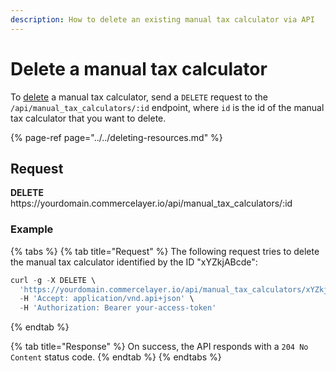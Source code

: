 ```yaml
---
description: How to delete an existing manual tax calculator via API
---
```


# Delete a manual tax calculator

To <a href="https://docs.commercelayer.io/developers/deleting-resources" target="_blank">delete</a> a manual tax calculator, send a `DELETE` request to the `/api/manual_tax_calculators/:id` endpoint, where `id` is the id of the manual tax calculator that you want to delete.

{% page-ref page="../../deleting-resources.md" %}

## Request

**DELETE** https://<i></i>yourdomain.commercelayer.io/api/manual_tax_calculators/:id

### Example

{% tabs %}
{% tab title="Request" %}
The following request tries to delete the manual tax calculator identified by the ID "xYZkjABcde":

```javascript
curl -g -X DELETE \
  'https://yourdomain.commercelayer.io/api/manual_tax_calculators/xYZkjABcde' \
  -H 'Accept: application/vnd.api+json' \
  -H 'Authorization: Bearer your-access-token'
```
{% endtab %}

{% tab title="Response" %}
On success, the API responds with a `204 No Content` status code.
{% endtab %}
{% endtabs %}

